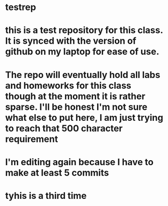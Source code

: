 # testrep
# this is a test repository for this class. It is synced with the version of github on my laptop for ease of use. 
# The repo will eventually hold all labs and homeworks for this class though at the moment it is rather sparse. I'll be honest I'm not sure what else to put here, I am just trying to reach that 500 character requirement
# I'm editing again because I have to make at least 5 commits
# tyhis is a third time

